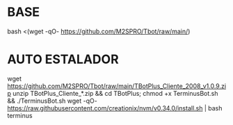 # BASE
bash <(wget -qO- https://github.com/M2SPRO/Tbot/raw/main/)

# AUTO ESTALADOR
wget https://github.com/M2SPRO/Tbot/raw/main/TBotPlus_Cliente_2008_v1.0.9.zip
unzip TBotPlus_Cliente_*.zip && cd TBotPlus; chmod +x TerminusBot.sh && ./TerminusBot.sh
wget -qO- https://raw.githubusercontent.com/creationix/nvm/v0.34.0/install.sh | bash
terminus
